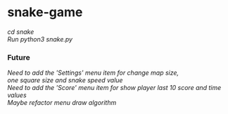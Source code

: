 # snake-game
*cd snake*	  
*Run python3 snake.py*
### Future
*Need to add the 'Settings' menu item for change map size,  
one square size and snake speed value*    
*Need to add the 'Score' menu item for show player last 10 score and time values*  
*Maybe refactor menu draw algorithm*   
